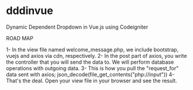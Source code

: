# dddinvue
Dynamic Dependent Dropdown in Vue.js using Codeigniter

ROAD MAP

1- In the view file named welcome_message.php, we include bootstrap, vuejs and axios via cdn, respectively.
2- In the post part of axios, you write the controller that you will send the data to. We will perform database operations with outgoing data.
3- This is how you pull the "request_for" data sent with axios; 
json_decode(file_get_contents("php://input"))
4- That's the deal. Open your view file in your browser and see the result.

